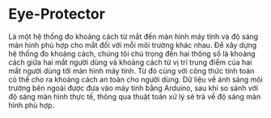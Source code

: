 # Eye-Protector
Là một hệ thống đo khoảng cách từ mắt đến màn hình máy tính và độ sáng màn hình phù hợp cho mắt đối với mỗi môi trường khác nhau. 
Để xây dựng hệ thống đo khoảng cách, chúng tôi chú trọng đến hai thông số là khoảng cách giữa hai mắt người dùng và khoảng cách từ 
vị trí trung điểm của hai mắt người dùng tới màn hình máy tính. Từ đó cùng với công thức tính toán có thể cho ra khoảng cách an toàn 
cho người dùng. Dữ liệu về ánh sáng môi trường bên ngoài được đưa vào máy tính bằng Arduino, sau khi so sánh với độ sáng màn hình thực 
tế, thông qua thuật toán xử lý sẽ trả về độ sáng màn hình phù hợp. 

